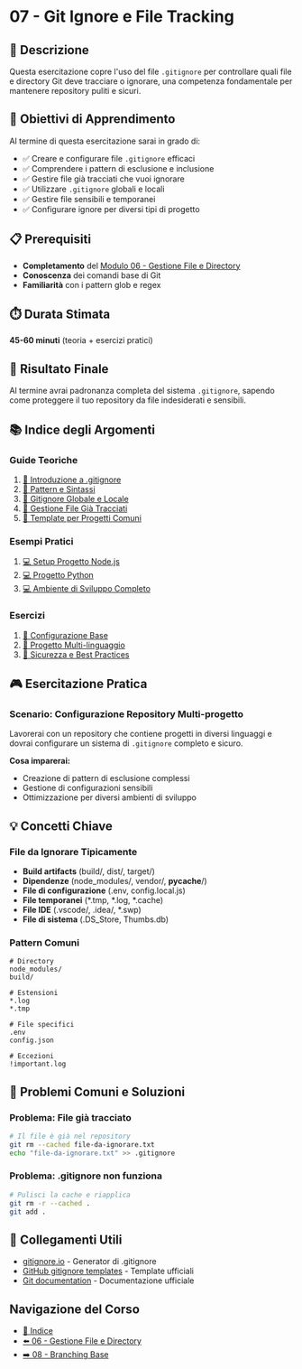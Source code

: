 # 07 - Git Ignore e File Tracking

## 📖 Descrizione

Questa esercitazione copre l'uso del file `.gitignore` per controllare quali file e directory Git deve tracciare o ignorare, una competenza fondamentale per mantenere repository puliti e sicuri.

## 🎯 Obiettivi di Apprendimento

Al termine di questa esercitazione sarai in grado di:

- ✅ Creare e configurare file `.gitignore` efficaci
- ✅ Comprendere i pattern di esclusione e inclusione
- ✅ Gestire file già tracciati che vuoi ignorare
- ✅ Utilizzare `.gitignore` globali e locali
- ✅ Gestire file sensibili e temporanei
- ✅ Configurare ignore per diversi tipi di progetto

## 📋 Prerequisiti

- **Completamento** del [Modulo 06 - Gestione File e Directory](../06-Gestione-File-e-Directory/)
- **Conoscenza** dei comandi base di Git
- **Familiarità** con i pattern glob e regex

## ⏱️ Durata Stimata

**45-60 minuti** (teoria + esercizi pratici)

## 🎯 Risultato Finale

Al termine avrai padronanza completa del sistema `.gitignore`, sapendo come proteggere il tuo repository da file indesiderati e sensibili.

## 📚 Indice degli Argomenti

### Guide Teoriche
1. [📖 Introduzione a .gitignore](./guide/01-introduzione-gitignore.md)
2. [📖 Pattern e Sintassi](./guide/02-pattern-sintassi.md)
3. [📖 Gitignore Globale e Locale](./guide/03-globale-locale.md)
4. [📖 Gestione File Già Tracciati](./guide/04-file-tracciati.md)
5. [📖 Template per Progetti Comuni](./guide/05-template-progetti.md)

### Esempi Pratici
1. [💻 Setup Progetto Node.js](./esempi/01-setup-nodejs.md)
2. [💻 Progetto Python](./esempi/02-progetto-python.md)
3. [💻 Ambiente di Sviluppo Completo](./esempi/03-ambiente-completo.md)

### Esercizi
1. [🎯 Configurazione Base](./esercizi/01-configurazione-base.md)
2. [🎯 Progetto Multi-linguaggio](./esercizi/02-progetto-multi-linguaggio.md)
3. [🎯 Sicurezza e Best Practices](./esercizi/03-sicurezza-best-practices.md)

## 🎮 Esercitazione Pratica

### Scenario: Configurazione Repository Multi-progetto

Lavorerai con un repository che contiene progetti in diversi linguaggi e dovrai configurare un sistema di `.gitignore` completo e sicuro.

**Cosa imparerai:**
- Creazione di pattern di esclusione complessi
- Gestione di configurazioni sensibili
- Ottimizzazione per diversi ambienti di sviluppo

## 💡 Concetti Chiave

### File da Ignorare Tipicamente
- **Build artifacts** (build/, dist/, target/)
- **Dipendenze** (node_modules/, vendor/, __pycache__/)
- **File di configurazione** (.env, config.local.js)
- **File temporanei** (*.tmp, *.log, *.cache)
- **File IDE** (.vscode/, .idea/, *.swp)
- **File di sistema** (.DS_Store, Thumbs.db)

### Pattern Comuni
```gitignore
# Directory
node_modules/
build/

# Estensioni
*.log
*.tmp

# File specifici
.env
config.json

# Eccezioni
!important.log
```

## 🚨 Problemi Comuni e Soluzioni

### Problema: File già tracciato
```bash
# Il file è già nel repository
git rm --cached file-da-ignorare.txt
echo "file-da-ignorare.txt" >> .gitignore
```

### Problema: .gitignore non funziona
```bash
# Pulisci la cache e riapplica
git rm -r --cached .
git add .
```

## 🔗 Collegamenti Utili

- [gitignore.io](https://www.toptal.com/developers/gitignore) - Generator di .gitignore
- [GitHub gitignore templates](https://github.com/github/gitignore) - Template ufficiali
- [Git documentation](https://git-scm.com/docs/gitignore) - Documentazione ufficiale

## Navigazione del Corso
- [📑 Indice](../README.md)
- [⬅️ 06 - Gestione File e Directory](../06-Gestione-File-e-Directory/)
- [➡️ 08 - Branching Base](../08-Branching-Base/)
